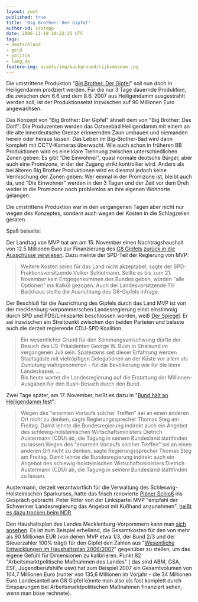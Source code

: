 ```yaml
---
layout: post
published: true
title: 'Big Brother: Der Gipfel'
author-id: isotopp
date: 2006-11-19 10:22:25 UTC
tags:
- deutschland
- geld
- politik
- lang_de
feature-img: assets/img/background/rijksmuseum.jpg
---
```

Die umstrittene Produktion "<a href="http://blog.koehntopp.de/archives/1415-Heiligendamm-Ein-45-Mio-Euro-Knast.html">Big Brother: Der Gipfel</a>" soll nun doch in Heiligendamm prodziert werden. Für die nur 3 Tage dauernde Produktion, die zwischen dem 6.6 und dem 8.6. 2007 aus Heiligendamm ausgestrahlt werden soll, ist der Produktionsetat inzwischen auf 90 Millionen Euro angewachsen.

Das Konzept von "Big Brother: Der Gipfel" ähnelt dem von "Big Brother: Das Dorf": Die Produzenten werden das Ostseebad Heiligendamm mit einem an die alte innerdeutsche Grenze erinnernden Zaun umbauen und niemanden herein oder heraus lassen. Das Leben im Big-Brother-Bad wird dann komplett mit CCTV-Kameras überwacht. Wie auch schon in früheren BB Produktionen wird es eine klare Trennung zwischen unterschiedlichen Zonen geben: Es gibt "Die Einwohner", quasi normale deutsche Bürger, aber auch eine Promizone, in der der Zugang strikt kontrollier wird. Anders als bei älteren Big Brother Produktionen wird es diesmal jedoch keine Vermischung der Zonen geben: Wer einmal in der Promizone ist, bleibt auch da, und "Die Einwohner" werden in den 3 Tagen und der Zeit vor dem Dreh weder in die Promizone noch problemlos an ihre eigenen Wohnorte gelangen.

Die umstrittene Produktion war in den vergangenen Tagen aber nicht nur wegen des Konzeptes, sondern auch wegen der Kosten in die Schlagzeilen geraten.

Spaß beiseite:

Der Landtag von MVP hat am am 15. November einen Nachtragshaushalt von 12.5 Millionen Euro zur Finanzierung des <a href="http://de.wikipedia.org/wiki/Gruppe_der_Acht">G8 Gipfels</a> <a href="http://www1.ndr.de/ndr_pages_std/0,2570,OID3346200_REF_SPC1729540,00.html">zurück in die Ausschüsse verwiesen</a>. Dazu meinte der SPD-Teil der Regierung von MVP: <blockquote>Weitere Kosten seien für das Land nicht akzeptabel, sagte der SPD-Fraktionsvorsitzende Volker Schlotmann. Sollte es bis zum 21. November kein Entgegenkommen des Bundes geben, würden "alle Optionen" ins Kalkül gezogen. Auch der Landesvorsitzende Till Backhaus stellte die Ausrichtung des G8-Gipfels infrage.</blockquote>

Der Beschluß für die Ausrichtung des Gipfels durch das Land MVP ist von der mecklenburg-vorpommerschen Landesregierung einst einstimmig durch SPD und PDS/Linkspartei beschlossen worden, weiß <a href="http://www.spiegel.de/politik/deutschland/0,1518,448481,00.html">Der Spiegel</a>. Er sei inzwischen ein Streitpunkt zwischen den beiden Parteien und belaste auch die derzeit regierende CDU-SPD Koalition. <blockquote>Ein wesentlicher Grund für den Stimmungsumschwung dürfte der Besuch des US-Präsidenten George W. Bush in Stralsund im vergangenen Juli sein. Spätestens seit dieser Erfahrung werden Staatsgäste mit vielköpfigen Delegationen an der Küste vor allem als Zumutung wahrgenommen - für die Bevölkerung wie für die leere Landeskasse. 
...  
Bis heute wartet die Landesregierung auf die Erstattung der Millionen-Ausgaben für den Bush-Besuch durch den Bund.</blockquote>

Zwei Tage später, am 17. November, heißt es dazu in "<a href="http://www1.ndr.de/ndr_pages_std/0,2570,OID3360132_REF_SPC1729540,00.html">Bund hält an Heiligendamm fest</a>": <blockquote>Wegen des "enormen Vorlaufs solcher Treffen" sei an einen anderen Ort nicht zu denken, sagte Regierungssprecher Thomas Steg am Freitag. Damit lehnte die Bundesregierung indirekt auch ein Angebot des schlewig-holsteinischen Wirtschaftsministers Dietrich Austermann (CDU) ab, die Tagung in seinem Bundesland stattfinden zu lassen.Wegen des "enormen Vorlaufs solcher Treffen" sei an einen anderen Ort nicht zu denken, sagte Regierungssprecher Thomas Steg am Freitag. Damit lehnte die Bundesregierung indirekt auch ein Angebot des schlewig-holsteinischen Wirtschaftsministers Dietrich Austermann (CDU) ab, die Tagung in seinem Bundesland stattfinden zu lassen.</blockquote> Austermann, derzeit verantwortlich für die Verwaltung des Schleswig-Holsteinischen Sparkurses, hatte das frisch renovierte <a href="http://de.wikipedia.org/wiki/Plöner_Schloß">Plöner Schloß</a> ins Gespräch gebracht. Peter Ritter von der Linkspartei MVP "empfahl der Schweriner Landesregierung das Angebot mit Kußhand anzunehmen", <a href="http://www1.ndr.de/ndr_pages_std/0,2570,OID3360132_REF_SPC1729540,00.html">heißt es dazu trocken beim NDR</a>.

Den Haushaltsplan des Landes Mecklenburg-Vorpommern kann man <a href="http://www.fm.mv-regierung.de/pages/doksystem_hhplan0607_1.htm">sich ansehen</a>. Es ist zum Beispiel erhellend, die Gesamtkosten für den von mehr als 90 Millionen EUR (von denen MVP etwa 1/3, der Bund 2/3 und der Steuerzahler 100% trägt) für den Gipfel den Zahlen aus "<a href="http://www.fm.mv-regierung.de/doksystem/hhplan0607/wesentlicheentwicklungen.pdf">Wesentliche Entwicklungen im Haushaltsplan 2006/2007</a>" gegenüber zu stellen, um das eigene Gefühl für Dimensionen zu kalibrieren. Punkt 82 "Arbeitsmarktpolitische Maßnahmen des Landes" ( das sind ABM, GSA, ESF, Jugendberufshilfe usw) hat zum Beispiel 2007 ein Gesamtvolumen von 104,7 Millionen Euro (runter von 135,6 Millionen im Vorjahr - die 34 Millionen Euro Landesanteil am G8 Gipfel könnte man also als fast komplett durch Einsparungen bei Arbeitsmarktpolitischen Maßnahmen finanziert sehen, wenn man böse rechnete).
